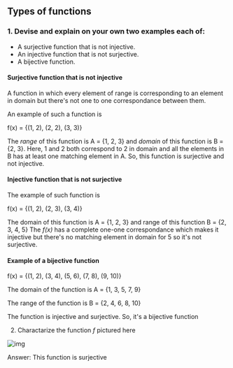 ## Types of functions

### 1. Devise and explain on your own two examples each of:

-    A surjective function that is not injective.
-    An injective function that is not surjective.
-    A bijective function.

#### Surjective function that is not injective

A function in which every element of range is corresponding to an element in domain but there's not one to one correspondance between them.

An example of such a function is

f(x) = {(1, 2), (2, 2), (3, 3)}

The *range* of this function is A = {1, 2, 3} and *domain* of this function is B = {2, 3}. Here, 1 and 2 both correspond to 2 in domain and all the elements in B has at least one matching element in A. So, this function is  surjective and not injective.

#### Injective function that is not surjective

The example of such function is

f(x) = {(1, 2), (2, 3), (3, 4)}

The domain of this function is A = {1, 2, 3} and range of this function B = {2, 3, 4, 5} The *f(x)* has a complete one-one correspondance which makes it injective but there's 	no matching element in domain for 5 so it's not surjective.

#### Example of a bijective function

f(x) = {(1, 2), (3, 4), (5, 6), (7, 8), (9, 10)}

The domain of the function is A = {1, 3, 5, 7, 9}

The range of the function is B = {2, 4, 6, 8, 10}

The function is injective and surjective. So, it's a bijective function

2. Charactarize the function *f* pictured here

![img](https://courses.edx.org/asset-v1:UTAustinX+UT.PreC.10.02x+1T2016+type@asset+block/1.2.3_2.jpg)

Answer: This function is surjective